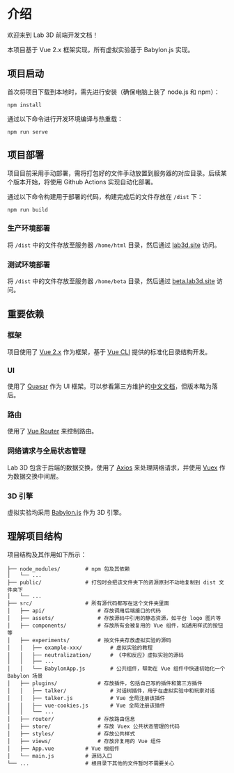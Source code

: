 # 介绍

欢迎来到 Lab 3D 前端开发文档！

本项目基于 Vue 2.x 框架实现，所有虚拟实验基于 Babylon.js 实现。

## 项目启动

首次将项目下载到本地时，需先进行安装（确保电脑上装了 node.js 和 npm）：

```
npm install
```

通过以下命令进行开发环境编译与热重载：

```
npm run serve
```

## 项目部署

项目目前采用手动部署，需将打包好的文件手动放置到服务器的对应目录。后续某个版本开始，将使用 Github Actions 实现自动化部署。

通过以下命令构建用于部署的代码，构建完成后的文件存放在 `/dist` 下：

```
npm run build
```

### 生产环境部署

将 `/dist` 中的文件存放至服务器 `/home/html` 目录，然后通过 [lab3d.site](http://www.lab3d.site) 访问。

### 测试环境部署

将 `/dist` 中的文件存放至服务器 `/home/beta` 目录，然后通过 [beta.lab3d.site](http://beta.lab3d.site) 访问。

## 重要依赖

### 框架

项目使用了 [Vue 2.x](https://cn.vuejs.org/v2/guide/) 作为框架，基于 [Vue CLI](https://cli.vuejs.org/zh/) 提供的标准化目录结构开发。

### UI

使用了 [Quasar](https://quasar.dev/) 作为 UI 框架。可以参看第三方维护的[中文文档](http://quasarchs.com/)，但版本略为落后。

### 路由

使用了 [Vue Router](https://router.vuejs.org/zh/) 来控制路由。

### 网络请求与全局状态管理

Lab 3D 包含于后端的数据交换，使用了 [Axios](http://www.axios-js.com/zh-cn/docs/) 来处理网络请求，并使用 [Vuex](https://vuex.vuejs.org/zh/) 作为数据交换中间层。

### 3D 引擎

虚拟实验均采用 [Babylon.js](https://www.babylonjs.com) 作为 3D 引擎。

## 理解项目结构

项目结构及其作用如下所示：

```
├── node_modules/        # npm 包及其依赖
│   └── ...
├── public/              # 打包时会把该文件夹下的资源原封不动地复制到 dist 文件夹下
│   └── ...
├── src/                 # 所有源代码都写在这个文件夹里面
│   ├── api/                 # 存放调用后端接口的代码
│   ├── assets/              # 存放源码中引用的静态资源，如平台 logo 图片等
│   ├── components/          # 存放所有会被复用的 Vue 组件，如通用样式的按钮等
│   ├── experiments/         # 按文件夹存放虚拟实验的源码
│   │   ├── example-xxx/         # 虚拟实验的教程
│   │   ├── neutralization/      # 《中和反应》虚拟实验的源码
│   │   ├── ...
│   │   └── BabylonApp.js        # 公共组件，帮助在 Vue 组件中快速初始化一个 Babylon 场景
│   ├── plugins/             # 存放插件，包括自己写的插件和第三方插件
│   │   ├── talker/              # 对话树插件，用于在虚拟实验中和玩家对话
│   │   ├── talker.js            # Vue 全局注册该插件
│   │   ├── vue-cookies.js       # Vue 全局注册该插件
│   │   └── ...
│   ├── router/              # 存放路由信息
│   ├── store/               # 存放 Vuex 公共状态管理的代码
│   ├── styles/              # 存放公共样式
│   ├── views/               # 存放非复用的 Vue 组件
│   ├── App.vue          # Vue 根组件
│   └── main.js          # 源码入口
└── ...                  # 根目录下其他的文件暂时不需要关心
```
